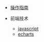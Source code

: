 <!-- _navbar.md -->

* [操作指南](guide.md)

* 前端技术
    * [javascript](01/javascript/)
    * [echarts](01/echarts/)
